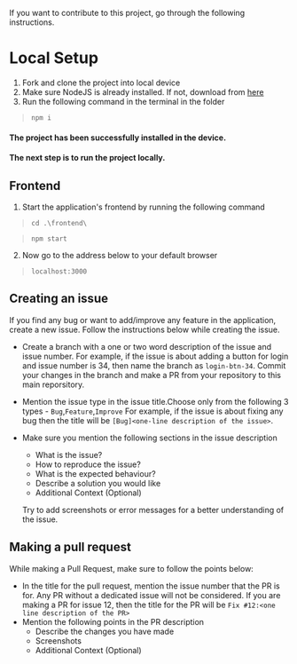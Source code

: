If you want to contribute to this project, go through the following instructions.

# Local Setup
1. Fork and clone the project into local device
2. Make sure NodeJS is already installed. If not, download from [here](https://nodejs.org/en/download/)
3. Run the following command in the terminal in the folder
> ``` npm i ```
> 

#### The project has been successfully installed in the device.
#### The next step is to run the project locally.
## Frontend
1. Start the application's frontend by running the following command
> ``` cd .\frontend\ ```

> ``` npm start ```

2. Now go to the address below to your default browser
> ```localhost:3000```

## Creating an issue

If you find any bug or want to add/improve any feature in the application, create a new issue. Follow the instructions below while creating the issue.

- Create a branch with a one or two word description of the issue and issue number. For example, if the issue is about adding a button for login and issue number is 34, then name the branch as `login-btn-34`. Commit your changes in the branch and make a PR from your repository to this main reporsitory.
- Mention the issue type in the issue title.Choose only from the following 3 types - `Bug`,`Feature`,`Improve` For example, if the issue is about fixing any bug then the title will be `[Bug]<one-line description of the issue>`.
- Make sure you mention the following sections in the issue description
  - What is the issue?
  - How to reproduce the issue?
  - What is the expected behaviour?
  - Describe a solution you would like
  - Additional Context (Optional)

  Try to add screenshots or error messages for a better understanding of the issue.


## Making a pull request

While making a Pull Request, make sure to follow the points below:
- In the title for the pull request, mention the issue number that the PR is for. Any PR without a dedicated issue will not be considered. If you are making a PR for issue 12, then the title for the PR will be `Fix #12:<one line description of the PR>`
- Mention the following points in the PR description
  - Describe the changes you have made
  - Screenshots
  - Additional Context (Optional)
